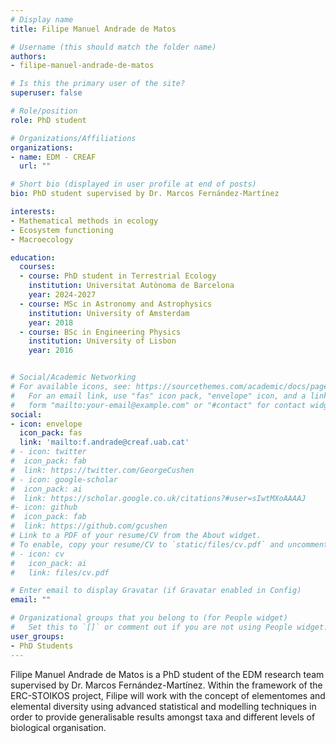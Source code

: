 ```yaml
---
# Display name
title: Filipe Manuel Andrade de Matos

# Username (this should match the folder name)
authors:
- filipe-manuel-andrade-de-matos

# Is this the primary user of the site?
superuser: false

# Role/position
role: PhD student

# Organizations/Affiliations
organizations:
- name: EDM - CREAF
  url: ""

# Short bio (displayed in user profile at end of posts)
bio: PhD student supervised by Dr. Marcos Fernández-Martínez

interests:
- Mathematical methods in ecology
- Ecosystem functioning
- Macroecology

education:
  courses:
  - course: PhD student in Terrestrial Ecology
    institution: Universitat Autònoma de Barcelona
    year: 2024-2027
  - course: MSc in Astronomy and Astrophysics
    institution: University of Amsterdam
    year: 2018
  - course: BSc in Engineering Physics
    institution: University of Lisbon
    year: 2016


# Social/Academic Networking
# For available icons, see: https://sourcethemes.com/academic/docs/page-builder/#icons
#   For an email link, use "fas" icon pack, "envelope" icon, and a link in the
#   form "mailto:your-email@example.com" or "#contact" for contact widget.
social:
- icon: envelope
  icon_pack: fas
  link: 'mailto:f.andrade@creaf.uab.cat'
# - icon: twitter
#  icon_pack: fab
#  link: https://twitter.com/GeorgeCushen
# - icon: google-scholar
#  icon_pack: ai
#  link: https://scholar.google.co.uk/citations?#user=sIwtMXoAAAAJ
#- icon: github
#  icon_pack: fab
#  link: https://github.com/gcushen
# Link to a PDF of your resume/CV from the About widget.
# To enable, copy your resume/CV to `static/files/cv.pdf` and uncomment the lines below.
# - icon: cv
#   icon_pack: ai
#   link: files/cv.pdf

# Enter email to display Gravatar (if Gravatar enabled in Config)
email: ""

# Organizational groups that you belong to (for People widget)
#   Set this to `[]` or comment out if you are not using People widget.
user_groups:
- PhD Students
---
```


Filipe Manuel Andrade de Matos is a PhD student of the EDM research team supervised by Dr. Marcos Fernández-Martínez. Within the framework of the ERC-STOIKOS project, Filipe will work with the concept of elementomes and elemental diversity using advanced statistical and modelling techniques in order to provide generalisable results amongst taxa and different levels of biological organisation. 
